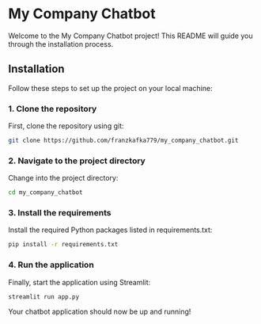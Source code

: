 
# My Company Chatbot
Welcome to the My Company Chatbot project! This README will guide you through the installation process.

## Installation
Follow these steps to set up the project on your local machine:

### 1. Clone the repository
First, clone the repository using git:

```bash
git clone https://github.com/franzkafka779/my_company_chatbot.git
```

### 2. Navigate to the project directory
Change into the project directory:

```bash
cd my_company_chatbot
```

### 3. Install the requirements
Install the required Python packages listed in requirements.txt:

```bash
pip install -r requirements.txt
```

### 4. Run the application
Finally, start the application using Streamlit:

```bash
streamlit run app.py
```

Your chatbot application should now be up and running!
